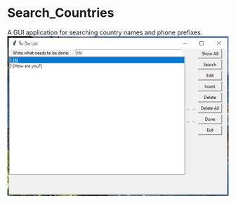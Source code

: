 # Search_Countries
A GUI application for searching country names and phone prefixes.
![image from ToDoList user interface](https://github.com/PAIREN1383/ToDoList/blob/main/ToDoList_png.PNG)
